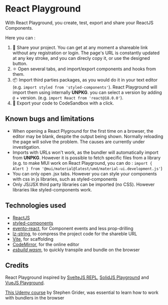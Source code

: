 # React Playground
With React Playground, you create, test, export and share your ReactJS Components.

Here you can :
1. 🔗 Share your project. You can get at any moment a shareable link without any registration or login. The page's URL is constantly updated at any key stroke, and you can direcly copy it, or use the designed button.
2. ⚛️ Open several tabs, and import/export components and hooks from them.
3. 📦 Import third parties packages, as you would do it in your text editor (e.g. `import styled from 'styled-components'`). React Playground will import them using internally **UNPKG**. you can select a version by adding `@` + version. (e.g. `import React from 'react@18.0.0'`).
4. 🔲 Export your code to CodeSandbox with a click.

## Known bugs and limitations
- When opening a React Plyground for the first time on a browser, the editor may be blank, despite the output being shown. Normally reloading the page will solve the problem. The causes are currently under investigation.
- Imports with URLs won't work, as the bundler will automatically import from **UNPKG**. However it is possible to fetch specific files from a library (e.g. to make MUI work on React Playground, you can do : `import { Alert } from '@mui/material@latest/umd/material-ui.development.js'`)
- You can only open .jsx tabs. However you can style your components with css in js libraries, such as styled-components
- Only JS/JSX third party libraries can be imported (no CSS). However libraries like styled-components work.

## Technologies used
- [ReactJS](https://reactjs.org/)
- [styled-components](https://styled-components.com/)
- [evento-react](https://www.npmjs.com/package/evento-react/v/0.2.1), for Component events and less prop-drilling
- [lz-string](https://pieroxy.net/blog/pages/lz-string/index.html), to compress the project code for the shareble URL
- [Vite](https://vitejs.dev/), for scaffolding
- [CodeMirror](https://codemirror.net/), for the online editor
- [*esbuild wasm*](https://www.npmjs.com/package/esbuild-wasm), to quickly transpile and bundle on the browser

## Credits
React Playground inspired by [SvelteJS REPL](https://svelte.dev/repl/hello-world), [SolidJS Playground](https://playground.solidjs.com/) and [VueJS Playground](https://sfc.vuejs.org/).

[This Udemy course](https://www.udemy.com/course/react-and-typescript-build-a-portfolio-project/) by Stephen Grider, was essential to learn how to work with bundlers in the browser
